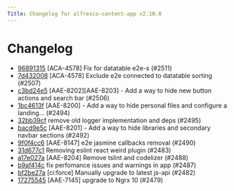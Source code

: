 ```yaml
---
Title: Changelog for alfresco-content-app v2.10.0
---
```


# Changelog

- [96891315](https://github.com/Alfresco/alfresco-content-app/commit/96891315) [ACA-4578] Fix for datatable e2e-s (#2511)
- [7d432008](https://github.com/Alfresco/alfresco-content-app/commit/7d432008) [ACA-4578] Exclude e2e connected to datatable sorting (#2507)
- [c3bd24e5](https://github.com/Alfresco/alfresco-content-app/commit/c3bd24e5) [AAE-8202][AAE-8203] - Add a way to hide new button actions and search bar (#2506)
- [1bc4613f](https://github.com/Alfresco/alfresco-content-app/commit/1bc4613f) [AAE-8200] - Add a way to hide personal files and configure a landing… (#2494)
- [32bb39cf](https://github.com/Alfresco/alfresco-content-app/commit/32bb39cf) remove old logger implementation and deps (#2495)
- [bacd9e5c](https://github.com/Alfresco/alfresco-content-app/commit/bacd9e5c) [AAE-8201] - Add a way to hide libraries and secondary navbar sections (#2492)
- [9f0f4cc6](https://github.com/Alfresco/alfresco-content-app/commit/9f0f4cc6) [AAE-8147] e2e jasmine callbacks removal (#2490)
- [31d677c1](https://github.com/Alfresco/alfresco-content-app/commit/31d677c1) Removing eslint react weird plugin (#2483)
- [a17e027a](https://github.com/Alfresco/alfresco-content-app/commit/a17e027a) [AAE-8204] Remove tslint and codelizer (#2488)
- [b9af414c](https://github.com/Alfresco/alfresco-content-app/commit/b9af414c) fix perfomance issues and warnings in app (#2487)
- [bf2be27a](https://github.com/Alfresco/alfresco-content-app/commit/bf2be27a) [ci:force] Manually upgrade to latest js-api (#2482)
- [17275545](https://github.com/Alfresco/alfresco-content-app/commit/17275545) [AAE-7145] upgrade to Ngrx 10 (#2479)

